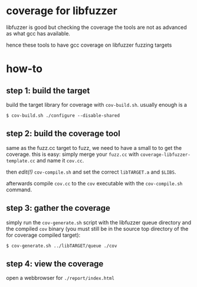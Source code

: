 # coverage for libfuzzer

libfuzzer is good but checking the coverage the tools are not as advanced as
what gcc has available.

hence these tools to have gcc coverage on libfuzzer fuzzing targets

# how-to

## step 1: build the target

build the target library for coverage with `cov-build.sh`.
usually enough is a 
```
$ cov-build.sh ./configure --disable-shared
```

## step 2: build the coverage tool

same as the fuzz.cc target to fuzz, we need to have a small to to get the
coverage. this is easy: simply merge your `fuzz.cc` with
`coverage-libfuzzer-template.cc` and name it `cov.cc`.

then *edit(!)* `cov-compile.sh` and set the correct `libTARGET.a` and `$LIBS`.

afterwards compile `cov.cc` to the `cov` executable with the `cov-compile.sh` command.

## step 3: gather the coverage

simply run the `cov-generate.sh` script with the libfuzzer queue directory and
the compiled `cov` binary (you must still be in the source top directory of the
for coverage compiled target):

```
$ cov-generate.sh ../libTARGET/queue ./cov
```

## step 4: view the coverage

open a webbrowser for `./report/index.html`
